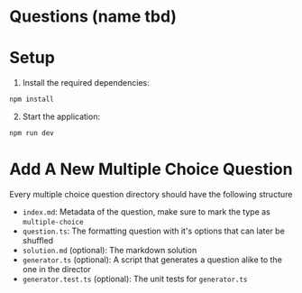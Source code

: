 # Questions (name tbd)

# Setup

1. Install the required dependencies:

```bash
npm install
```

2. Start the application:

```bash
npm run dev
```

# Add A New Multiple Choice Question

Every multiple choice question directory should have the following structure

- `index.md`: Metadata of the question, make sure to mark the type as `multiple-choice`
- `question.ts`: The formatting question with it's options that can later be shuffled
- `solution.md` (optional): The markdown solution
- `generator.ts` (optional): A script that generates a question alike to the one in the director
- `generator.test.ts` (optional): The unit tests for `generator.ts`

